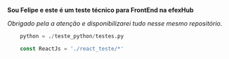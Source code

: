 **Sou Felipe e este é um teste técnico para FrontEnd na efexHub**

*Obrigado pela a atenção e disponibilizarei tudo nesse mesmo repositório.*

```python
    python = ./teste_python/testes.py
```

```javascript
    const ReactJs = './react_teste/*' 
```